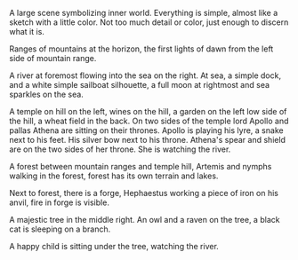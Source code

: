 ---
---
A large scene symbolizing inner world. Everything is simple, almost like a sketch with a little color. Not too much detail or color, just enough to discern what it is.  

Ranges of mountains at the horizon, the first lights of dawn from the left side of mountain range.

A river at foremost flowing into the sea on the right. At sea, a simple dock, and a white simple sailboat silhouette, a full moon at rightmost and sea sparkles on the sea.

A temple on hill on the left, wines on the hill, a garden on the left low side of the hill, a wheat field in the back. On two sides of the temple lord Apollo and pallas Athena are sitting on their thrones. Apollo is playing his lyre, a snake next to his feet. His silver bow next to his throne. Athena's spear and shield are on the two sides of her throne. She is watching the river.

A forest between mountain ranges and temple hill, Artemis and nymphs walking in the forest, forest has its own terrain and lakes.

Next to forest, there is a forge, Hephaestus working a piece of iron on his anvil, fire in forge is visible.

A majestic tree in the middle right. An owl and a raven on the tree, a black cat is sleeping on a branch.

A happy child is sitting under the tree, watching the river.